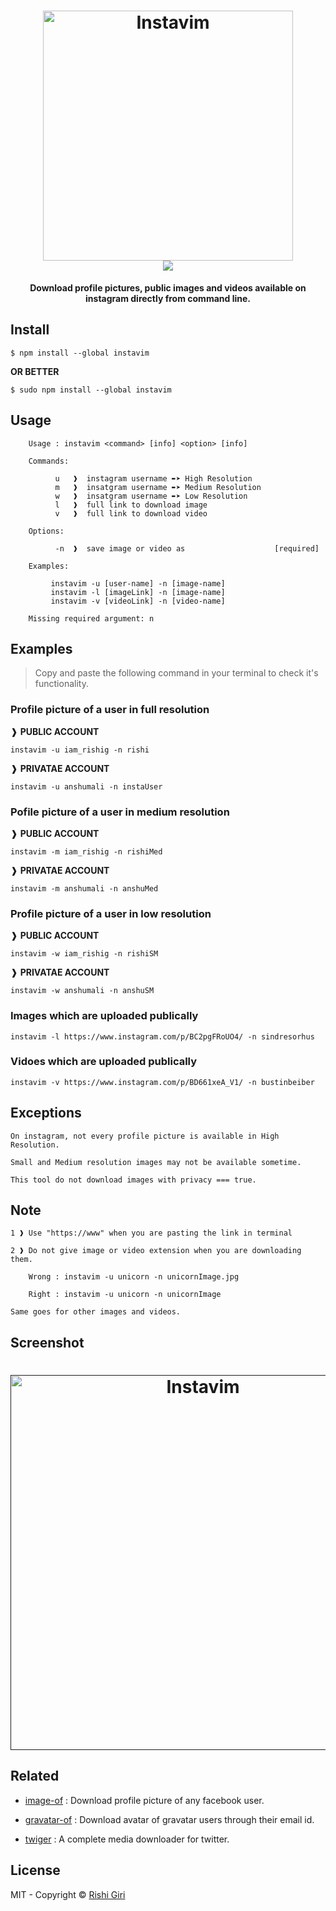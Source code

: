 <h1 align="center">
  <a href="https://www.npmjs.com/package/instavim"><img src="http://rishigiri.com/github/instavim.png" alt="Instavim" width="400"></a>
  <br>
  <img src="https://travis-ci.org/CodeDotJS/instavim.svg?branch=master">
</h1>

<p align="center"><b>Download profile pictures, public images and videos available on instagram directly from command line.</b></p>


## Install

```
$ npm install --global instavim
```
__OR BETTER__
```
$ sudo npm install --global instavim
```

## Usage

```
    Usage : instavim <command> [info] <option> [info]           

    Commands:

          u   ❱  instagram username ➨➤ High Resolution
          m   ❱  insatgram username ➨➤ Medium Resolution
          w   ❱  insatgram username ➨➤ Low Resolution
          l   ❱  full link to download image
          v   ❱  full link to download video

    Options:

          -n  ❱  save image or video as                    [required]

    Examples:

         instavim -u [user-name] -n [image-name]
         instavim -l [imageLink] -n [image-name]
         instavim -v [videoLink] -n [video-name]

    Missing required argument: n

```
## Examples

> Copy and paste the following command in your terminal to check it's functionality.


### Profile picture of a user in full resolution


❱ __PUBLIC ACCOUNT__

```
instavim -u iam_rishig -n rishi
```
❱ __PRIVATAE ACCOUNT__

```
instavim -u anshumali -n instaUser
```

### Pofile picture of a user in medium resolution

❱ __PUBLIC ACCOUNT__

```
instavim -m iam_rishig -n rishiMed
```
❱ __PRIVATAE ACCOUNT__

```
instavim -m anshumali -n anshuMed
```

### Profile picture of a user in low resolution

❱ __PUBLIC ACCOUNT__

```
instavim -w iam_rishig -n rishiSM
```
❱ __PRIVATAE ACCOUNT__

```
instavim -w anshumali -n anshuSM
```

### Images which are uploaded publically
```
instavim -l https://www.instagram.com/p/BC2pgFRoUO4/ -n sindresorhus
```

### Vidoes which are uploaded publically
```
instavim -v https://www.instagram.com/p/BD661xeA_V1/ -n bustinbeiber
```

## Exceptions


```
On instagram, not every profile picture is available in High Resolution.
```

```
Small and Medium resolution images may not be available sometime.
```

```
This tool do not download images with privacy === true.
```

## Note

```
1 ❱ Use "https://www" when you are pasting the link in terminal
```
```
2 ❱ Do not give image or video extension when you are downloading them.
  
    Wrong : instavim -u unicorn -n unicornImage.jpg

    Right : instavim -u unicorn -n unicornImage

Same goes for other images and videos.
```
## Screenshot

<h1 align="center">
  <a href=''>
  <img src="http://rishigiri.com/github/instashot.png" alt="Instavim" width="600">
  </a>
</h1>

## Related

- [image-of](https://github.com/CodeDotJS/image-of) : Download profile picture of any facebook user.

- [gravatar-of](https://github.com/CodeDotJS/gravatar-of) : Download avatar of gravatar users through their email id.

- [twiger](https://github.com/CodeDotJS/twiger) : A complete media downloader for twitter.

## License

MIT - Copyright &copy; [Rishi Giri](http://rishigiri.com)
